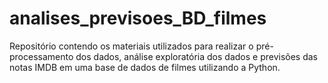 # analises_previsoes_BD_filmes
Repositório contendo os materiais utilizados para realizar o pré-processamento dos dados, análise exploratória dos dados e previsões das notas IMDB em uma base de dados de filmes utilizando a Python.
